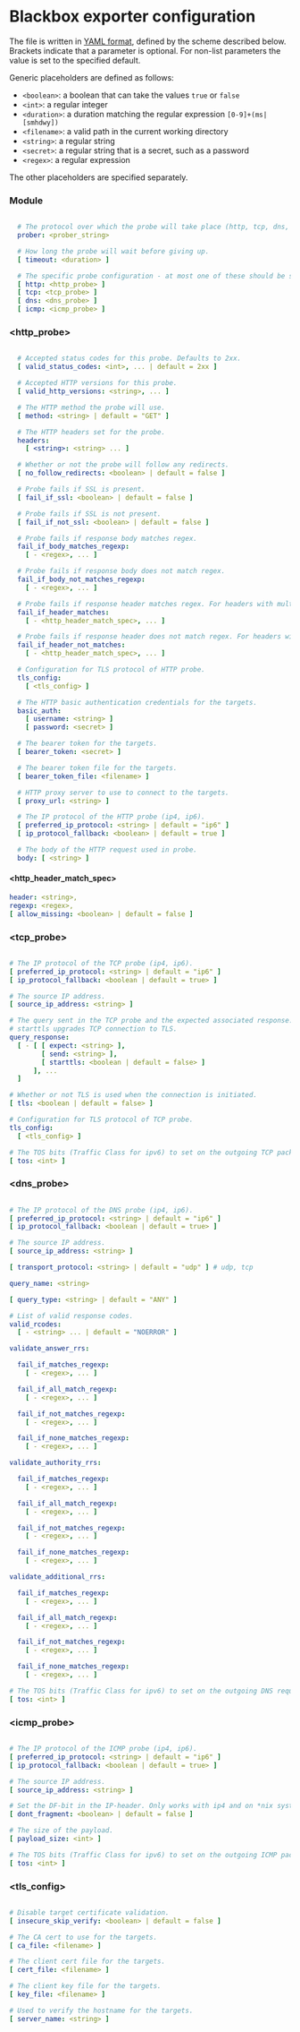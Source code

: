 # Blackbox exporter configuration

The file is written in [YAML format](http://en.wikipedia.org/wiki/YAML), defined by the scheme described below.
Brackets indicate that a parameter is optional.
For non-list parameters the value is set to the specified default.

Generic placeholders are defined as follows:

* `<boolean>`: a boolean that can take the values `true` or `false`
* `<int>`: a regular integer
* `<duration>`: a duration matching the regular expression `[0-9]+(ms|[smhdwy])`
* `<filename>`: a valid path in the current working directory
* `<string>`: a regular string
* `<secret>`: a regular string that is a secret, such as a password
* `<regex>`: a regular expression

The other placeholders are specified separately.

### Module
```yml

  # The protocol over which the probe will take place (http, tcp, dns, icmp).
  prober: <prober_string>

  # How long the probe will wait before giving up.
  [ timeout: <duration> ]

  # The specific probe configuration - at most one of these should be specified.
  [ http: <http_probe> ]
  [ tcp: <tcp_probe> ]
  [ dns: <dns_probe> ]
  [ icmp: <icmp_probe> ]

```

### <http_probe>
```yml

  # Accepted status codes for this probe. Defaults to 2xx.
  [ valid_status_codes: <int>, ... | default = 2xx ]

  # Accepted HTTP versions for this probe.
  [ valid_http_versions: <string>, ... ]

  # The HTTP method the probe will use.
  [ method: <string> | default = "GET" ]

  # The HTTP headers set for the probe.
  headers:
    [ <string>: <string> ... ]

  # Whether or not the probe will follow any redirects.
  [ no_follow_redirects: <boolean> | default = false ]

  # Probe fails if SSL is present.
  [ fail_if_ssl: <boolean> | default = false ]

  # Probe fails if SSL is not present.
  [ fail_if_not_ssl: <boolean> | default = false ]

  # Probe fails if response body matches regex.
  fail_if_body_matches_regexp:
    [ - <regex>, ... ]

  # Probe fails if response body does not match regex.
  fail_if_body_not_matches_regexp:
    [ - <regex>, ... ]

  # Probe fails if response header matches regex. For headers with multiple values, fails if *at least one* matches.
  fail_if_header_matches:
    [ - <http_header_match_spec>, ... ]

  # Probe fails if response header does not match regex. For headers with multiple values, fails if *none* match.
  fail_if_header_not_matches:
    [ - <http_header_match_spec>, ... ]

  # Configuration for TLS protocol of HTTP probe.
  tls_config:
    [ <tls_config> ]

  # The HTTP basic authentication credentials for the targets.
  basic_auth:
    [ username: <string> ]
    [ password: <secret> ]

  # The bearer token for the targets.
  [ bearer_token: <secret> ]

  # The bearer token file for the targets.
  [ bearer_token_file: <filename> ]

  # HTTP proxy server to use to connect to the targets.
  [ proxy_url: <string> ]

  # The IP protocol of the HTTP probe (ip4, ip6).
  [ preferred_ip_protocol: <string> | default = "ip6" ]
  [ ip_protocol_fallback: <boolean> | default = true ]

  # The body of the HTTP request used in probe.
  body: [ <string> ]


```

#### <http_header_match_spec>

```yml
header: <string>,
regexp: <regex>,
[ allow_missing: <boolean> | default = false ]
```

### <tcp_probe>

```yml

# The IP protocol of the TCP probe (ip4, ip6).
[ preferred_ip_protocol: <string> | default = "ip6" ]
[ ip_protocol_fallback: <boolean | default = true> ]

# The source IP address.
[ source_ip_address: <string> ]

# The query sent in the TCP probe and the expected associated response.
# starttls upgrades TCP connection to TLS.
query_response:
  [ - [ [ expect: <string> ],
        [ send: <string> ],
        [ starttls: <boolean | default = false> ]
      ], ...
  ]

# Whether or not TLS is used when the connection is initiated.
[ tls: <boolean | default = false> ]

# Configuration for TLS protocol of TCP probe.
tls_config:
  [ <tls_config> ]

# The TOS bits (Traffic Class for ipv6) to set on the outgoing TCP packets
[ tos: <int> ]

```

### <dns_probe>

```yml

# The IP protocol of the DNS probe (ip4, ip6).
[ preferred_ip_protocol: <string> | default = "ip6" ]
[ ip_protocol_fallback: <boolean | default = true> ]

# The source IP address.
[ source_ip_address: <string> ]

[ transport_protocol: <string> | default = "udp" ] # udp, tcp

query_name: <string>

[ query_type: <string> | default = "ANY" ]

# List of valid response codes.
valid_rcodes:
  [ - <string> ... | default = "NOERROR" ]

validate_answer_rrs:

  fail_if_matches_regexp:
    [ - <regex>, ... ]

  fail_if_all_match_regexp:
    [ - <regex>, ... ]

  fail_if_not_matches_regexp:
    [ - <regex>, ... ]

  fail_if_none_matches_regexp:
    [ - <regex>, ... ]

validate_authority_rrs:

  fail_if_matches_regexp:
    [ - <regex>, ... ]

  fail_if_all_match_regexp:
    [ - <regex>, ... ]

  fail_if_not_matches_regexp:
    [ - <regex>, ... ]

  fail_if_none_matches_regexp:
    [ - <regex>, ... ]

validate_additional_rrs:

  fail_if_matches_regexp:
    [ - <regex>, ... ]

  fail_if_all_match_regexp:
    [ - <regex>, ... ]

  fail_if_not_matches_regexp:
    [ - <regex>, ... ]

  fail_if_none_matches_regexp:
    [ - <regex>, ... ]

# The TOS bits (Traffic Class for ipv6) to set on the outgoing DNS requests
[ tos: <int> ]

```

### <icmp_probe>

```yml

# The IP protocol of the ICMP probe (ip4, ip6).
[ preferred_ip_protocol: <string> | default = "ip6" ]
[ ip_protocol_fallback: <boolean | default = true> ]

# The source IP address.
[ source_ip_address: <string> ]

# Set the DF-bit in the IP-header. Only works with ip4 and on *nix systems.
[ dont_fragment: <boolean> | default = false ]

# The size of the payload.
[ payload_size: <int> ]

# The TOS bits (Traffic Class for ipv6) to set on the outgoing ICMP packets
[ tos: <int> ]

```

### <tls_config>

```yml

# Disable target certificate validation.
[ insecure_skip_verify: <boolean> | default = false ]

# The CA cert to use for the targets.
[ ca_file: <filename> ]

# The client cert file for the targets.
[ cert_file: <filename> ]

# The client key file for the targets.
[ key_file: <filename> ]

# Used to verify the hostname for the targets.
[ server_name: <string> ]

```
